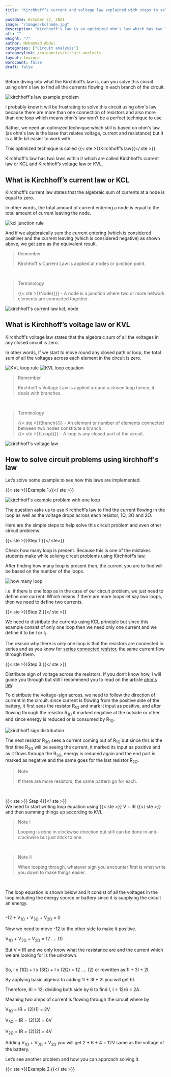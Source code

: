 ```yaml
---
title: "Kirchhoff’s current and voltage law explained with steps to solving any circuit problems easily
"
postdate: October 22, 2021
image: "/images/kclnode.jpg"
description: "Kirchhoff's law is an optimized ohm's law which has two laws within it. The kirchhoff's current law (KCL) which deals with node or junction-point and the kirchhoff's voltage law (KVL) which deals with branches."
alt: ""
weight: "7"
author: Mohammad Abdul
categories: ["Circuit analysis"]
categorylink: /categories/circuit-analysis
layout: learnca
wordcount: false
draft: false
---
```


Before diving into what the Kirchhoff’s law is, can you solve this circuit using ohm's law to find all the currents flowing in each branch of the circuit.

<img src="/images/kcanusolve.jpg" alt="kirchhoff's law example problem">

I probably know it will be frustrating to solve this circuit using ohm's law because there are more than one connection of resistors and also more than one loop which means ohm's law won’t be a perfect technique to use

Rather, we need an optimized technique which still is based on ohm's law (as ohm's law is the base that relates voltage, current and resistance) but it is a little bit easier to work with.

This optimized technique is called {{< ste >}}Kirchhoff’s law{{</ ste >}}.

Kirchhoff's law has two laws within it which are called Kirchhoff’s current law or KCL and Kirchhoff’s voltage law or KVL.

## What is Kirchhoff’s current law or KCL

Kirchhoff’s current law states that the algebraic sum of currents at a node is equal to zero.

In other words, the total amount of current entering a node is equal to the total amount of current leaving the node.

<img src="/images/kcljunction.jpg" alt="kcl junction rule">

And if we algebraically sum the current entering (which is considered positive) and the current leaving (which is considered negative) as shown above, we get zero as the equivalent result.

<blockquote class="blockquote">
<p class="little-nugget">Remember</p>
<p class="quote-text">
Kirchhoff's Current Law is applied at nodes or junction point.
</blockquote>

<br>
<blockquote class="blockquote">
<p class="little-nugget">Terminology</p>
<p class="quote-text">
{{< ste >}}Node{{</ ste >}} - A node is a junction where two or more network elements are connected together. </p>
</blockquote>

<img src="/images/kclnode.jpg" alt="kirchhoff's current law kcL node">

## What is Kirchhoff’s voltage law or KVL

Kirchhoff’s voltage law states that the algebraic sum of all the voltages in any closed circuit is zero.

In other words, if we start to move round any closed path or loop, the total sum of all the voltages across each element in the circuit is zero.

<img src="/images/kvlloop.jpg" alt="KVL loop rule">

<img src="/images/kvlloopeqn.jpg" alt="KVL loop equation">

<blockquote class="blockquote">
<p class="little-nugget">Remember</p>
<p class="quote-text">
Kirchhoff's Voltage Law is applied around a closed loop hence, it deals with branches.
</p>
</blockquote>
<br>

<blockquote class="blockquote">
<p class="little-nugget">Terminology</p>
<p class="quote-text">
{{< ste >}}Branch{{</ ste >}} - An element or number of elements connected between two nodes constitute a branch.
<br>
{{< ste >}}Loop{{</ ste >}} -  A loop is any closed part of the circuit.</p>
</blockquote>

<img src="/images/loopandbranch.jpg" alt="kirchhoff's voltage law">

## How to solve circuit problems using kirchhoff's law

Let’s solve some example to see how this laws are implemented.

{{< ste >}}Example 1.{{</ ste >}}
<br>

<img src="/images/kexone.jpg" alt="kirchhoff's example problem with one loop">

<p>The question asks us to use Kirchhoff’s law to find the current flowing in the loop as well as the voltage drops across each resistor, 1&#8486, 3&#8486 and 2&#8486.</p>

Here are the simple steps to help solve this circuit problem and even other circuit problems.

{{< ste >}}Step 1.{{</ ste>}}
<br>

Check how many loop is present. Because this is one of the mistakes students make while solving circuit problems using Kirchhoff’s law.

After finding how many loop is present then, the current you are to find will be based on the number of the loops.

<img src="/images/kexloopone.jpg" alt=" how many loop">

i.e. if there is one loop as in the case of our circuit problem, we just need to define one current. Which means if there are more loops let say two loops, then we need to define two currents.

{{< ste >}}Step 2.{{</ ste >}}
<br>

We need to distribute the currents using KCL principle but since this example consist of only one loop then we need only one current and we define it to be I or I<sub>1</sub>.

The reason why there is only one loop is that the resistors are connected in series and as you know for <a href="/learnca/series-and-parallel-resistor-and-how-to-identify-them/" class="links-to-article">series connected resistor</a>, the same current flow through them.

{{< ste >}}Step 3.{{</ ste >}}
<br>

Distribute sign of voltage across the resistors.
If you don’t know how, I will guide you through but still I recommend you to read on the article <a href="/learnca/what-is-ohms-law/" class="links-to-article">ohm's law</a>.

<p>To distribute the voltage-sign across, we need to follow the direction of current in the circuit. since current is flowing from the positive side of the battery, it first sees the resistor R<sub>1&#8486</sub> and mark it input as positive, and after flowing through the resistor R<sub>1&#8486</sub> it marked negative at the outside or other end since energy is reduced or is consumed by R<sub>1&#8486</sub>.</p>

<img src="/images/signexone.jpg" alt="kirchhoff sign distribution">

<p>The next resistor R<sub>3&#8486</sub> sees a current coming out of R<sub>1&#8486</sub> but since this is the first time R<sub>3&#8486</sub> will be seeing the current, it marked its input as positive and as it flows through the R<sub>3&#8486</sub>, energy is reduced again and the end part is marked as negative and the same goes for the last resistor R<sub>2&#8486</sub>.</p>

<blockquote class="blockquote">
<p class="little-nugget">Note</p>
<p class="quote-text">
If there are more resistors, the same pattern go for each.
 </p>
</blockquote>

<br>

{{< ste >}} Step 4{{</ ste >}}
<br>
We need to start writing loop equation using {{< ste >}} V = IR {{</ ste >}} and then summing things up according to KVL.

<blockquote class="blockquote">
<p class="little-nugget">Note I</p>
<p class="quote-text">
Looping is done in clockwise direction but still can be done in anti-clockwise but just stick to one.
</p>
</blockquote> 
<br>
<blockquote class="blockquote">
<p class="little-nugget">Note II</p>
<p class="quote-text">
When looping through, whatever sign you encounter first is what write you down to make things easier.
 </p>
</blockquote> 
<br>

The loop equation is shown below and it consist of all the voltages in the loop including the energy source or battery since it is supplying the circuit an energy.

<img src="/images/exomeloopeqn.jpg" alt="">

<p>-12 + V<sub>1&#8486</sub> + V<sub>3&#8486</sub> + V<sub>2&#8486</sub> = 0</p>

Now we need to move -12 to the other side to make it positive.

<p>V<sub>1&#8486</sub> + V<sub>3&#8486</sub> + V<sub>2&#8486</sub> = 12 …. (1)</p>

But V = IR and we only know what the resistance are and the current which we are looking for is the unknown.

<img src="/images/solnexone.jpg" alt="">

<p>So, I x (1&#8486) + I x (3&#8486) + I x (2&#8486) = 12 …. (2) or rewritten as 1I + 3I + 2I.</p>

By applying basic algebra to adding 1I + 3I + 2I you will get 6I.

Therefore, 6I = 12; dividing both side by 6 to find I, I = 12/6 = 2A.

Meaning two amps of current is flowing through the circuit where by

<p>V<sub>1&#8486</sub> = IR = (2)(1) = 2V</p>

<p>V<sub>3&#8486</sub> = IR = (2)(3) = 6V</p>

<p>V<sub>2&#8486</sub> = IR = (2)(2) = 4V</p>

<p>Adding V<sub>1&#8486</sub> + V<sub>3&#8486</sub> + V<sub>2&#8486</sub> you will get 2 + 6 + 4 = 12V same as the voltage of the battery.</p>

Let’s see another problem and how you can approach solving it.

{{< ste >}}Example 2.{{</ ste >}}
<br>
